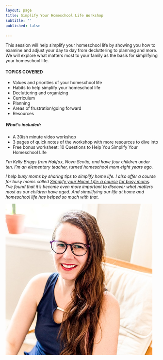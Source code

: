 ```yaml
---
layout: page
title: Simplify Your Homeschool Life Workshop
subtitle: ''
published: false

---
```

This session will help simplify your homeschool life by showing you how to examine and adjust your day to day from decluttering to planning and more. We will explore what matters most to your family as the basis for simplifying your homeschool life.

#### **TOPICS COVERED**

* Values and priorities of your homeschool life
* Habits to help simplify your homeschool life
* Decluttering and organizing
* Curriculum
* Planning
* Areas of frustration/going forward
* Resources

##### What's included:

* A 30ish minute video workshop 
* 3 pages of quick notes of the workshop with more resources to dive into
* Free bonus worksheet: 10 Questions to Help You Simplify Your Homeschool Life

_I'm Kelly Briggs from Halifax, Nova Scotia, and have four children under ten. I’m an elementary teacher, turned homeschool mom eight years ago._

_I help busy moms by sharing tips to simplify home life. I also offer a course for busy moms called_ [_Simplify your Home Life: a course for busy moms_](https://www.simplehomemom.com/course/)_. I've found that it’s become even more important to discover what matters most as our children have aged. And simplifying our life at home and homeschool life has helped so much with that._

![](/uploads/headshot.jpg)